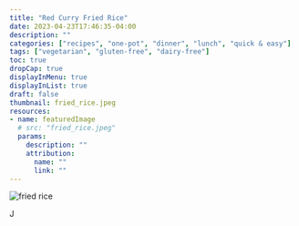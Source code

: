 ```yaml
---
title: "Red Curry Fried Rice"
date: 2023-04-23T17:46:35-04:00
description: ""
categories: ["recipes", "one-pot", "dinner", "lunch", "quick & easy"]
tags: ["vegetarian", "gluten-free", "dairy-free"]
toc: true
dropCap: true
displayInMenu: true
displayInList: true
draft: false
thumbnail: fried_rice.jpeg
resources:
- name: featuredImage
  # src: "fried_rice.jpeg"
  params:
    description: ""
    attribution:
      name: ""
      link: ""
---
```


![fried rice](../../fried_rice.jpeg)


J
